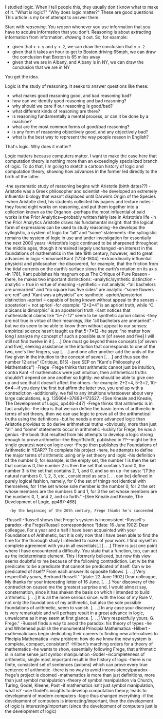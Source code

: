 I studied logic. When I tell people this, they usually don't know what to make
of it. "What is logic?" "Why does logic matter?" These are good questions. This
article is my brief attempt to answer them.

Start with _reasoning_. You _reason_ whenever you use information that you
have to acquire information that you don't. Reasoning is about extracting
information from information, _drawing_ it out. So, for example:
  * given that `x > y` and `y > 2`, we can draw the conclusion that `x > 2`
  * given that it takes an hour to get to Boston driving 65mph, we can draw the
    conclusion that Boston is 65 miles away
  * given that we are in Albany, and Albany is in NY, we can draw the
    conclusion that we are in NY

You get the idea.

Logic is the study of reasoning. It seeks to answer questions like these:
  * what makes good reasoning good, and bad reasoning bad?
  * how can we identify good reasoning and bad reasoning?
  * why should we care if our reasoning is good/bad?
  * what different kinds of reasoning are there?
  * is reasoning fundamentally a mental process, or can it be done by a machine?
  * what are the most common forms of good/bad reasoning?
  * is any form of reasoning objectively good, and any objectively bad?
  * what is the best way to represent the way people reason in English?

That's logic. Why does it matter?

Logic matters because computers matter. I want to make the case here that
computation theory is nothing more than an exceedingly specialized branch of
logic. To do that, I'm going to sketch a cartoon history of logic
and computation theory, showing how advances in the former led directly to
the birth of the latter.

-the systematic study of reasoning begins with Aristotle (birth dates??)
    -Aristotle was a Greek philosopher and scientist
-he developed an extremely influential biology that wasn’t displaced until
Darwin’s Origin of the Species
-when Aristotle died, his students collected his papers and lecture notes
-they found eight works on reasoning, and put them together into a collection
known as the Organon
-perhaps the most influential of said works is the Prior Analytics—probably
written fairly late in Aristotle’s life
-in the Prior Analytics Aristotle draws his fundamental insight: that the
logical form of expressions can be used to study reasoning
-he develops the syllogistic, a system of logic for “all” and “some” statements
-the syllogistic remains the system of logic in use and under investigation for
essentially the next 2000 years
-Aristotle’s logic continued to be sharpened throughout the middle ages, though
it remained largely unchanged
-an interest in the foundations of mathematics in the late 19th century,
however, led to great advances in logic
-Immanuel Kant (1724-1804)
  -extraordinarily influential physicist and philosopher
-he discovered, for example, that the friction from the tidal currents on the
earth’s surface slows the earth’s rotation on its axis
-in 1781, Kant publishes his magnum opus The Critique of Pure Reason
  -there, he makes two important distinctions:
  -analytic/synthetic distinction
    -analytic = true in virtue of meaning
    -synthetic = not analytic
-“all bachelors are unmarried” and “no square has five sides” are analytic
    -“some flowers are red” and “Kant was a physicist” are synthetic
  -apriori/aposteriori distinction
    -apriori = capable of being known without appeal to the senses
    -aposteriori = not apriori
-for example: “2+2=4” is an apriori truth, while “C. albicans is dimorphic” is
an aposteriori truth
-Kant notices that mathematical claims like “5+7=12” seem to be synthetic
apriori claims
-they are not true in virtue of their meanings, like “all bachelors are
unmarried”
-but we do seem to be able to know them without appeal to our senses: empirical
science hasn’t taught us that 5+7=12
-he says: “no matter how long I analyze my concept of such a possible sum [of
seven and five] I will still not find twelve in it [. . .] One must go beyond
these concepts [of seven and five], seeking assistance in the intuition that
corresponds to one of the two, one's five fingers, say [. . .] and one after
another add the units of the five given in the intuition to the concept of seven
[. . .] and thus see the number 12 arise” (Critique, B15)
          -(see SEP on "Kant's Philosophy of Mathematics")
-Frege
  -Frege thinks that arithmetic cannot just be intuition, contra Kant
-if mathematics were just intuition, then arithmetical truths shouldn’t depend
on one another so tightly: we should be able to give one up and see that it
doesn’t affect the others
-for example: 2+2=4, 5-3=2, 10-6=4—if you deny the first but affirm the latter
two, you end up with a contradiction
-additionally, we fail to any intuitions whatsoever about very large
calculations, e.g. 135664+37863=173527.
-[See Kneale and Kneale, The Development of Logic, pp446-447]
    -Frege thinks that arithmetic is in fact analytic
-the idea is that we can define the basic terms of arithmetic in terms of set
theory, then we can use logic to prove all of the arithmetical truths using the
definitions
-but he needs a more advanced logic than Aristotle provides to do derive
arithmetical truths
    -obviously, more than just “all” and “some” statements occur in arithmetic
-luckily for Frege, he was a genius
-the book that resulted from his attempts to develop a logic strong enough to
prove arithmetic--the Begriffshrift, published in ??--might be the single
greatest work on logic ever
-Frege then publishes the Foundations of Arithmetic in YEAR?? To complete his
project
  -here, he attempts to define the major terms of arithmetic using only set
theory and logic
-his definition of the number 0, for example, is the empty set, the number 1 is
then the set that contains 0, the number 2 is then the set that contains 1 and
0, the number 3 is the set that contains 2, 1, and 0, and so on up
-he says: “[T]he natural numbers 0, 1, 2, 3, etc., considered as sets [. . . can
be] defined in purely logical fashion, namely, for 0 the set of things not
identical with themselves, for 1 the set whose sole member is the number 0, for
2 the set whose members are the numbers 0 and 1, for 3 the set whose members are
the numbers 0, 1, and 2, and so forth.”
-[See Kneale and Kneale, The Development of Logic, pp467-468]

      -by the beginning of the 20th century, Frege thinks he's succeeded
-Russell
    -Russell shows that Frege's system is inconsistent
    -Russell's paradox
    -the Frege/Russell correspondence
“[date: 16 June 1902] Dear colleague, For a year and a half I have been
acquainted with your Foundations of Arithmetic, but it is only now that I have
been able to find the time for the thorough study I intended to make of your
work. I find myself in complete agreement with you in all essentials[.] [. . .]
There is just one point where I have encountered a difficulty. You state that a
function, too, can act as the indeterminate element. This I formerly believed,
but now this view seems doubtful to me because of the following contradiction.
Let w be the predicate: to be a predicate that cannot be predicated of itself.
Can w be predicated of itself? From each answer its opposite follows. [. . .]
Very respectfully yours, Bertrand Russell.”
“[date: 22 June 1902] Dear colleague, My thanks for your interesting letter of
16 June. [. . .] Your discovery of the contradiction caused me the greatest
surprise and, I would almost say, consternation, since it has shaken the basis
on which I intended to build arithmetic. [. . .] It is all the more serious
since, with the loss of my Rule V, not only the foundations of my arithmetic,
but also the sole possible foundations of arithmetic, seem to vanish. [. . .] In
any case your discovery is very remarkable and will perhaps result in a great
advance in logic, unwelcome as it may seem at first glance. [. . .] Very
respectfully yours, G. Frege.”
    -Russell finds a way to avoid the paradox: his theory of types
  -he and Whitehead publish the monumental Principia Mathematica
-Hilbert
-mathematicians begin dedicating their careers to finding new alternatives to
Pincipia Mathematica
-new problem: how do we know the new system is complete, compact, consistent?
-Hilbert’s marching orders for a theory of mathematics
-he wants to show, essentially following Frege, that arithmetic is in some sense
just symbol manipulation
-Godel
    -incompleteness of arithmetic, single most important result in the history
of logic
    -there is no finite, consistent set of sentences (axioms) which can prove
every true sentence of arithmetic
    -there is no way to avoid inconsistency/paradox
    -frege's project is doomed
    -mathematics is more than just definitions, more than just symbol
manipulation
-theory of symbol manipulation via Church, Turing, Godel, Kleene, Post
  -if mathematics isn’t just symbol manipulation, what is?
    -use Godel's insights to develop computation theory; leads to development of
modern computers
    -logic thus changed everything
  -if the development of computers is interesting/important, then the
development of logic is interesting/important (since the development of
computers just is the development of logic)
